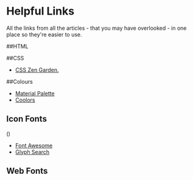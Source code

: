 # Helpful Links
All the links from all the articles - that you may have overlooked - in one place so they're easier to use.

##HTML

##CSS
 - <a href="http://www.csszengarden.com/" target="_blank">CSS Zen Garden.</a>

##Colours

 - <a href="http://www.materialpalette.com/" target="_blank">Material Palette</a>
 - <a href="http://coolors.co/" target="_blank">Coolors</a>

## Icon Fonts
() 
- <a href="http://fortawesome.github.io/Font-Awesome/get-started/" target="_blank">Font Awesome</a>
- <a href="http://glyphsearch.com" target="_blank">Glyph Search</a>

## Web Fonts

